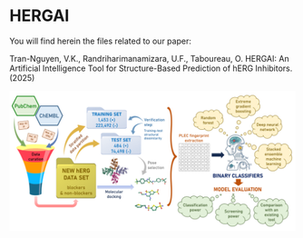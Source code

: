 # HERGAI

You will find herein the files related to our paper:

Tran-Nguyen, V.K., Randriharimanamizara, U.F., Taboureau, O. HERGAI: An Artificial Intelligence Tool for Structure-Based Prediction of hERG Inhibitors. (2025)

![Graphical-Abstract](https://github.com/vktrannguyen/HERGAI/blob/main/hERGAI_Fig1.png)



